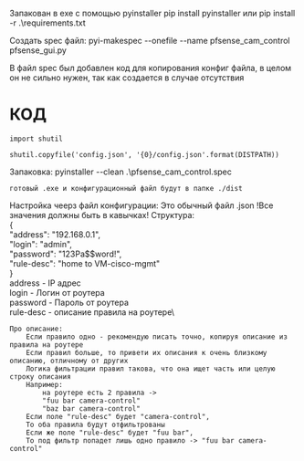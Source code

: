 Запакован в exe с помощью pyinstaller
    pip install pyinstaller
    или 
    pip install -r .\requirements.txt


Создать spec файл:
    pyi-makespec --onefile --name pfsense_cam_control pfsense_gui.py


В файл spec был добавлен код для копирования конфиг файла, в целом он не сильно нужен, так как создается в случае отсутствия

# КОД
```
import shutil

shutil.copyfile('config.json', '{0}/config.json'.format(DISTPATH))
```
Запаковка:
    pyinstaller --clean .\pfsense_cam_control.spec

    готовый .exe и конфигурационный файл будут в папке ./dist

Настройка чеерз файл конфигурации:
    Это обычный файл .json
    !Все значения должны быть в кавычках!
    Структура:\
        {\
        "address": "192.168.0.1",\
        "login": "admin",\
        "password": "123Pa$$word!",\
        "rule-desc": "home to VM-cisco-mgmt"\
        }\
    address - IP адрес\
    login - Логин от роутера\
    password - Пароль от роутера\
    rule-desc - описание правила на роутере\

    Про описание:
        Если правило одно - рекомендую писать точно, копируя описание из правила на роутере
        Если правил больше, то привети их описания к очень близкому описанию, отличному от других
        Логика фильтрации правил такова, что она ищет часть или целую строку описания
        Например:
            на роутере есть 2 правила ->
            "fuu bar camera-control"
            "baz bar camera-control"
        Если поле "rule-desc" будет "camera-control",
        То оба правила будут отфильтрованы 
        Если же поле "rule-desc" будет "fuu bar",
        То под фильтр попадет лишь одно правило -> "fuu bar camera-control"


        

